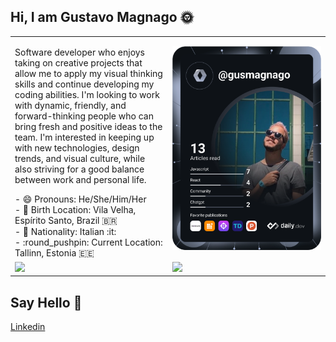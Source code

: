   ## Hi, I am Gustavo Magnago :sun_with_face:
<center>
<table>
  <tr>
    <td width="50%"><p>Software developer who enjoys taking on creative projects that allow me to apply my visual thinking skills and continue developing my coding abilities. I'm looking to work with dynamic, friendly, and forward-thinking people who can bring fresh and positive ideas to the team. I'm interested in keeping up with new technologies, design trends, and visual culture, while also striving for a good balance between work and personal life.</p>
  - 😄 Pronouns: He/She/Him/Her </br>
  - 🥇 Birth Location: Vila Velha, Espírito Santo, Brazil 🇧🇷 </br>
  - 🥈 Nationality: Italian :it: </br>
  - :round_pushpin: Current Location: Tallinn, Estonia 🇪🇪</br>
    </td>
    <td>
	<a href="https://app.daily.dev/DailyDevTips">
	<img align="center" src="https://github.com/gusmagnago/gusmagnago/blob/main/devcard.svg" width="350" alt="Gustavo Magnago's Dev Card"/>
	</a>
   </td>
  </tr>  
  <tr>
    <td><img src="https://github-readme-stats.vercel.app/api?username=gusmagnago&show_icons=true"ons=true ></td>
    <td><img src="https://github-readme-stats.vercel.app/api/top-langs?username=gusmagnago&layout=compact"></td>
</tr>
</table>
</center>

## Say Hello :wave:
<p>
<a href="https://www.linkedin.com/in/gustavo-magnago/">Linkedin</a><br/>
</p>
